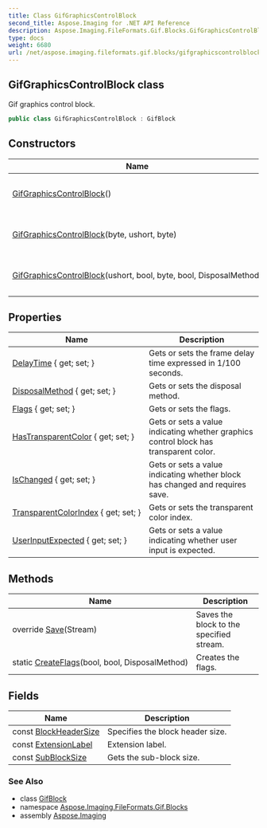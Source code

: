 ```yaml
---
title: Class GifGraphicsControlBlock
second_title: Aspose.Imaging for .NET API Reference
description: Aspose.Imaging.FileFormats.Gif.Blocks.GifGraphicsControlBlock class. Gif graphics control block
type: docs
weight: 6680
url: /net/aspose.imaging.fileformats.gif.blocks/gifgraphicscontrolblock/
---
```

## GifGraphicsControlBlock class

Gif graphics control block.

```csharp
public class GifGraphicsControlBlock : GifBlock
```

## Constructors

| Name | Description |
| --- | --- |
| [GifGraphicsControlBlock](gifgraphicscontrolblock/#constructor)() | Initializes a new instance of the `GifGraphicsControlBlock` class. |
| [GifGraphicsControlBlock](gifgraphicscontrolblock/#constructor_1)(byte, ushort, byte) | Initializes a new instance of the `GifGraphicsControlBlock` class. |
| [GifGraphicsControlBlock](gifgraphicscontrolblock/#constructor_2)(ushort, bool, byte, bool, DisposalMethod) | Initializes a new instance of the `GifGraphicsControlBlock` class. |

## Properties

| Name | Description |
| --- | --- |
| [DelayTime](../../aspose.imaging.fileformats.gif.blocks/gifgraphicscontrolblock/delaytime/) { get; set; } | Gets or sets the frame delay time expressed in 1/100 seconds. |
| [DisposalMethod](../../aspose.imaging.fileformats.gif.blocks/gifgraphicscontrolblock/disposalmethod/) { get; set; } | Gets or sets the disposal method. |
| [Flags](../../aspose.imaging.fileformats.gif.blocks/gifgraphicscontrolblock/flags/) { get; set; } | Gets or sets the flags. |
| [HasTransparentColor](../../aspose.imaging.fileformats.gif.blocks/gifgraphicscontrolblock/hastransparentcolor/) { get; set; } | Gets or sets a value indicating whether graphics control block has transparent color. |
| [IsChanged](../../aspose.imaging.fileformats.gif/gifblock/ischanged/) { get; set; } | Gets or sets a value indicating whether block has changed and requires save. |
| [TransparentColorIndex](../../aspose.imaging.fileformats.gif.blocks/gifgraphicscontrolblock/transparentcolorindex/) { get; set; } | Gets or sets the transparent color index. |
| [UserInputExpected](../../aspose.imaging.fileformats.gif.blocks/gifgraphicscontrolblock/userinputexpected/) { get; set; } | Gets or sets a value indicating whether user input is expected. |

## Methods

| Name | Description |
| --- | --- |
| override [Save](../../aspose.imaging.fileformats.gif.blocks/gifgraphicscontrolblock/save/)(Stream) | Saves the block to the specified stream. |
| static [CreateFlags](../../aspose.imaging.fileformats.gif.blocks/gifgraphicscontrolblock/createflags/)(bool, bool, DisposalMethod) | Creates the flags. |

## Fields

| Name | Description |
| --- | --- |
| const [BlockHeaderSize](../../aspose.imaging.fileformats.gif.blocks/gifgraphicscontrolblock/blockheadersize/) | Specifies the block header size. |
| const [ExtensionLabel](../../aspose.imaging.fileformats.gif.blocks/gifgraphicscontrolblock/extensionlabel/) | Extension label. |
| const [SubBlockSize](../../aspose.imaging.fileformats.gif.blocks/gifgraphicscontrolblock/subblocksize/) | Gets the sub-block size. |

### See Also

* class [GifBlock](../../aspose.imaging.fileformats.gif/gifblock/)
* namespace [Aspose.Imaging.FileFormats.Gif.Blocks](../../aspose.imaging.fileformats.gif.blocks/)
* assembly [Aspose.Imaging](../../)


